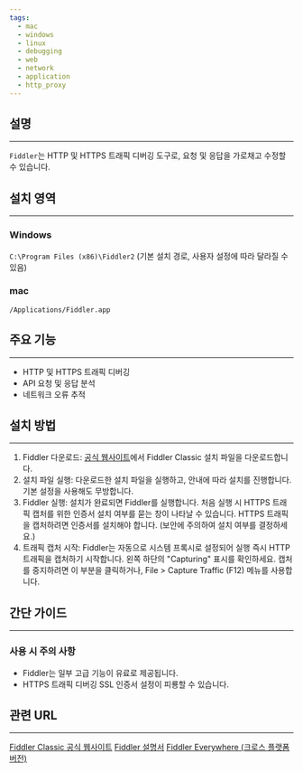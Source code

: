 ```yaml
---
tags:
  - mac
  - windows
  - linux
  - debugging
  - web
  - network
  - application
  - http_proxy
---
```

## 설명
---
`Fiddler`는 HTTP 및 HTTPS 트래픽 디버깅 도구로, 요청 및 응답을 가로채고 수정할 수 있습니다.

## 설치 영역
---
### Windows
`C:\Program Files (x86)\Fiddler2` (기본 설치 경로, 사용자 설정에 따라 달라질 수 있음)

### mac
`/Applications/Fiddler.app`

## 주요 기능
---
- HTTP 및 HTTPS 트래픽 디버깅
- API 요청 및 응답 분석
- 네트워크 오류 추적

## 설치 방법
---
1. Fiddler 다운로드: [공식 웹사이트]([https://www.telerik.com/fiddler/fiddler-classic](https://www.telerik.com/fiddler/fiddler-classic))에서 Fiddler Classic 설치 파일을 다운로드합니다.
2. 설치 파일 실행: 다운로드한 설치 파일을 실행하고, 안내에 따라 설치를 진행합니다. 기본 설정을 사용해도 무방합니다.
3. Fiddler 실행: 설치가 완료되면 Fiddler를 실행합니다. 처음 실행 시 HTTPS 트래픽 캡처를 위한 인증서 설치 여부를 묻는 창이 나타날 수 있습니다. HTTPS 트래픽을 캡처하려면 인증서를 설치해야 합니다. (보안에 주의하여 설치 여부를 결정하세요.)
4. 트래픽 캡처 시작: Fiddler는 자동으로 시스템 프록시로 설정되어 실행 즉시 HTTP 트래픽을 캡처하기 시작합니다. 왼쪽 하단의 "Capturing" 표시를 확인하세요. 캡처를 중지하려면 이 부분을 클릭하거나, File > Capture Traffic (F12) 메뉴를 사용합니다.

## 간단 가이드
---
### 사용 시 주의 사항
- Fiddler는 일부 고급 기능이 유료로 제공됩니다.
- HTTPS 트래픽 디버깅 SSL 인증서 설정이 피룡할 수 있습니다.

## 관련 URL
---
[Fiddler Classic 공식 웹사이트](https://www.telerik.com/fiddler/fiddler-classic)
[Fiddler 설명서](https://docs.telerik.com/fiddler/fiddler-classic)
[Fiddler Everywhere (크로스 플랫폼 버전)](https://www.telerik.com/fiddler)
